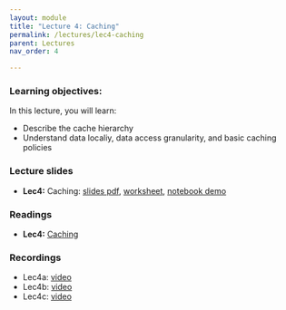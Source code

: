 ```yaml
---
layout: module
title: "Lecture 4: Caching"
permalink: /lectures/lec4-caching
parent: Lectures
nav_order: 4

---
```


### Learning objectives:

In this lecture, you will learn:

* Describe the cache hierarchy
* Understand data localiy, data access granularity, and basic caching policies


### Lecture slides

* **Lec4:** Caching: [slides pdf](/ds5110-spring25/assets/docs/lec4-caching.pdf), [worksheet](/ds5110-spring25/assets/docs/worksheet_caching.pdf), [notebook demo](https://github.com/tddg/ds5110-spring25/blob/main/assets/datasets/cache_demo.ipynb)


### Readings

* **Lec4:** [Caching](https://pages.cs.wisc.edu/~remzi/OSTEP/vm-beyondphys-policy.pdf)



### Recordings

* Lec4a: [video](https://edstem.org/us/courses/72907/discussion/6047051)
* Lec4b: [video](https://edstem.org/us/courses/72907/discussion/6089790)
* Lec4c: [video](https://edstem.org/us/courses/72907/discussion/6103384)
